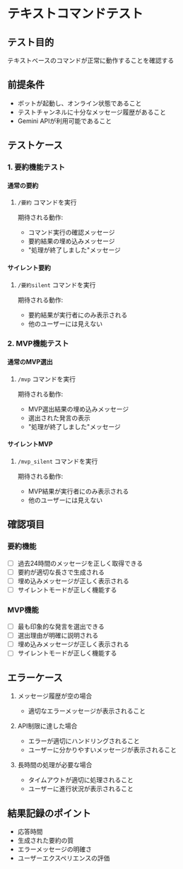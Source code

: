 # テキストコマンドテスト

## テスト目的
テキストベースのコマンドが正常に動作することを確認する

## 前提条件
- ボットが起動し、オンライン状態であること
- テストチャンネルに十分なメッセージ履歴があること
- Gemini APIが利用可能であること

## テストケース

### 1. 要約機能テスト

#### 通常の要約
1. `/要約` コマンドを実行
   
   期待される動作:
   - コマンド実行の確認メッセージ
   - 要約結果の埋め込みメッセージ
   - "処理が終了しました"メッセージ

#### サイレント要約
1. `/要約silent` コマンドを実行
   
   期待される動作:
   - 要約結果が実行者にのみ表示される
   - 他のユーザーには見えない

### 2. MVP機能テスト

#### 通常のMVP選出
1. `/mvp` コマンドを実行
   
   期待される動作:
   - MVP選出結果の埋め込みメッセージ
   - 選出された発言の表示
   - "処理が終了しました"メッセージ

#### サイレントMVP
1. `/mvp_silent` コマンドを実行
   
   期待される動作:
   - MVP結果が実行者にのみ表示される
   - 他のユーザーには見えない

## 確認項目

### 要約機能
- [ ] 過去24時間のメッセージを正しく取得できる
- [ ] 要約が適切な長さで生成される
- [ ] 埋め込みメッセージが正しく表示される
- [ ] サイレントモードが正しく機能する

### MVP機能
- [ ] 最も印象的な発言を選出できる
- [ ] 選出理由が明確に説明される
- [ ] 埋め込みメッセージが正しく表示される
- [ ] サイレントモードが正しく機能する

## エラーケース

1. メッセージ履歴が空の場合
   - 適切なエラーメッセージが表示されること

2. API制限に達した場合
   - エラーが適切にハンドリングされること
   - ユーザーに分かりやすいメッセージが表示されること

3. 長時間の処理が必要な場合
   - タイムアウトが適切に処理されること
   - ユーザーに進行状況が表示されること

## 結果記録のポイント

- 応答時間
- 生成された要約の質
- エラーメッセージの明確さ
- ユーザーエクスペリエンスの評価
